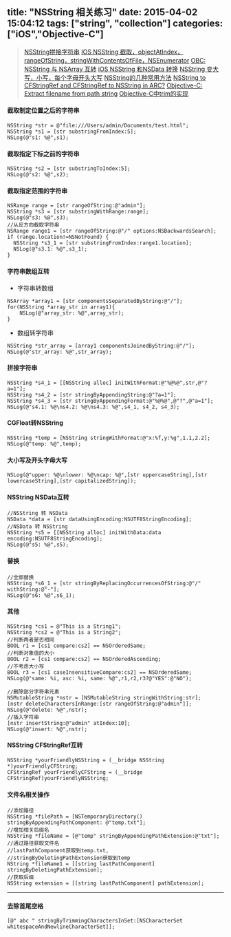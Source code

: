 title: "NSString 相关练习"
date: 2015-04-02 15:04:12
tags: ["string", "collection"]
categories: ["iOS","Objective-C"]
---

> [NSString拼接字符串](http://blog.csdn.net/snn1410/article/details/7527078)
> [IOS NSString 截取，objectAtIndex，rangeOfString，stringWithContentsOfFile，NSEnumerator](http://www.cnblogs.com/csj007523/archive/2012/07/15/2592302.html)
> [OBC: NSString 与 NSArray 互转](http://laiguowei2004.blog.163.com/blog/static/3682900020139297315510/)
> [iOS NSString 和NSData 转换](http://fei263.blog.163.com/blog/static/9279372420115125731356/)
> [NSString  变大写，小写，每个字母开头大写](http://blog.sina.com.cn/s/blog_8345c9c90100vj6w.html)
> [NSString的几种常用方法](http://www.cnblogs.com/superhappy/archive/2012/11/19/2778084.html)
> [NSString to CFStringRef and CFStringRef to NSString in ARC?](http://stackoverflow.com/questions/17227348/nsstring-to-cfstringref-and-cfstringref-to-nsstring-in-arc)
> [Objective-C: Extract filename from path string](http://stackoverflow.com/questions/1098957/objective-c-extract-filename-from-path-string)
> [Objective-C中trim的实现](http://blog.csdn.net/yhawaii/article/details/7871784)

#### 截取制定位置之后的字符串

```objc
NSString *str = @"file:///Users/admin/Documents/test.html";
NSString *s1 = [str substringFromIndex:5];
NSLog(@"s1: %@",s1);
```

#### 截取指定下标之前的字符串

```objc
NSString *s2 = [str substringToIndex:5];
NSLog(@"s2: %@",s2);
```

#### 截取指定范围的字符串

```objc
NSRange range = [str rangeOfString:@"admin"];
NSString *s3 = [str substringWithRange:range];
NSLog(@"s3: %@",s3);
//从反方向截取字符串
NSRange range1 = [str rangeOfString:@"/" options:NSBackwardsSearch];
if (range.location!=NSNotFound) {
  NSString *s3_1 = [str substringFromIndex:range1.location];
  NSLog(@"s3.1: %@",s3_1);
}
```

#### 字符串数组互转

* 字符串转数组

```objc
NSArray *array1 = [str componentsSeparatedByString:@"/"];
for(NSString *array_str in array1){
    NSLog(@"array_str: %@",array_str);
}
```

* 数组转字符串

```objc
NSString *str_array = [array1 componentsJoinedByString:@"/"];
NSLog(@"str_array: %@",str_array);
```

#### 拼接字符串

```objc
NSString *s4_1 = [[NSString alloc] initWithFormat:@"%@%@",str,@"?a=1"];
NSString *s4_2 = [str stringByAppendingString:@"?a=1"];
NSString *s4_3 = [str stringByAppendingFormat:@"%@%@",@"?",@"a=1"];
NSLog(@"s4.1: %@\ns4.2: %@\ns4.3: %@",s4_1, s4_2, s4_3);
```

#### CGFloat转NSString

```objc
NSString *temp = [NSString stringWithFormat:@"x:%f,y:%g",1.1,2.2];
NSLog(@"temp: %@",temp);
```

#### 大小写及开头字母大写

```objc
NSLog(@"upper: %@\nlower: %@\ncap: %@",[str uppercaseString],[str lowercaseString],[str capitalizedString]);
```

#### NSString NSData互转

```objc
//NSString 转 NSData
NSData *data = [str dataUsingEncoding:NSUTF8StringEncoding];
//NSData 转 NSString
NSString *s5 = [[NSString alloc] initWithData:data encoding:NSUTF8StringEncoding];
NSLog(@"s5: %@",s5);
```

#### 替换

```objc
//全部替换
NSString *s6_1 = [str stringByReplacingOccurrencesOfString:@"/" withString:@"-"];
NSLog(@"s6: %@",s6_1);
```

#### 其他

```objc
NSString *cs1 = @"This is a String1";
NSString *cs2 = @"This is a String2";
//判断两者是否相同
BOOL r1 = [cs1 compare:cs2] == NSOrderedSame;
//判断对象值的大小
BOOL r2 = [cs1 compare:cs2] == NSOrderedAscending;
//不考虑大小写
BOOL r3 = [cs1 caseInsensitiveCompare:cs2] == NSOrderedSame;
NSLog(@"same: %i, asc: %i, same: %@",r1,r2,r3?@"YES":@"NO");
        
//删除部分字符串元素
NSMutableString *nstr = [NSMutableString stringWithString:str];
[nstr deleteCharactersInRange:[str rangeOfString:@"admin"]];
NSLog(@"delete: %@",nstr);
//插入字符串
[nstr insertString:@"admin" atIndex:10];
NSLog(@"insert: %@",nstr);
```

#### NSString CFStringRef互转

```objc
NSString *yourFriendlyNSString = (__bridge NSString *)yourFriendlyCFString;
CFStringRef yourFriendlyCFString = (__bridge CFStringRef)yourFriendlyNSString;
```

#### 文件名相关操作

```objc
//添加路径
NSString *filePath = [NSTemporaryDirectory() stringByAppendingPathComponent: @"temp.txt"];
//增加相关后缀名
NSString *fileName = [@"temp" stringByAppendingPathExtension:@"txt"];
//通过路径获取文件名
//lastPathComponent获取到temp.txt,
//stringByDeletingPathExtension获取到temp
NString *fileName1 = [[string lastPathComponent] stringByDeletingPathExtension];
//获取后缀
NSString extension = [[string lastPathComponent] pathExtension];
```

----

#### 去除首尾空格

```objc
[@" abc " stringByTrimmingCharactersInSet:[NSCharacterSet whitespaceAndNewlineCharacterSet]];
```
